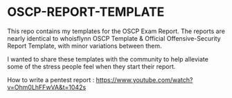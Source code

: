 # OSCP-REPORT-TEMPLATE

This repo contains my templates for the OSCP Exam Report. The reports are nearly identical to whoisflynn OSCP Template & Official Offensive-Security Report Template, with minor variations between them.

I wanted to share these templates with the community to help alleviate some of the stress people feel when they start their report.


How to write a pentest report : https://www.youtube.com/watch?v=Ohm0LhFFwVA&t=1042s
